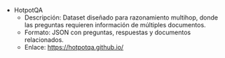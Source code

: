 - HotpotQA
  - Descripción: Dataset diseñado para razonamiento multihop, donde las preguntas requieren información de múltiples documentos.
  - Formato: JSON con preguntas, respuestas y documentos relacionados.
  - Enlace: https://hotpotqa.github.io/
